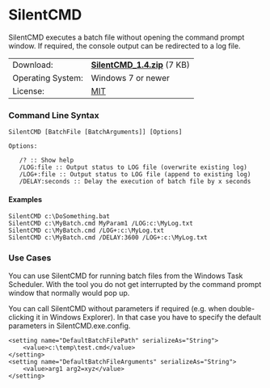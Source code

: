# SilentCMD

SilentCMD executes a batch file without opening the command prompt window. If required, the console output can be redirected to a log file.

<table>
<tr><td>Download:</td><td><a href="https://github.com/ymx/SilentCMD/releases/download/v1.4/SilentCMD.zip"><strong>SilentCMD_1.4.zip</strong></a> (7 KB)</td></tr>
<tr><td>Operating System:</td><td>Windows 7 or newer</td></tr>
<tr><td>License:</td><td><a href="/LICENSE?raw=true">MIT</a></td></tr>
</table>

### Command Line Syntax
```
SilentCMD [BatchFile [BatchArguments]] [Options]

Options:

   /? :: Show help
   /LOG:file :: Output status to LOG file (overwrite existing log)
   /LOG+:file :: Output status to LOG file (append to existing log)
   /DELAY:seconds :: Delay the execution of batch file by x seconds
```

#### Examples

```
SilentCMD c:\DoSomething.bat
SilentCMD c:\MyBatch.cmd MyParam1 /LOG:c:\MyLog.txt
SilentCMD c:\MyBatch.cmd /LOG+:c:\MyLog.txt
SilentCMD c:\MyBatch.cmd /DELAY:3600 /LOG+:c:\MyLog.txt
```

### Use Cases

You can use SilentCMD for running batch files from the Windows Task Scheduler. With the tool you do not get interrupted by the command prompt window that normally would pop up.

You can call SilentCMD without parameters if required (e.g. when double-clicking it in Windows Explorer). In that case you have to specify the default parameters in SilentCMD.exe.config.

```
<setting name="DefaultBatchFilePath" serializeAs="String">
    <value>c:\temp\test.cmd</value>
</setting>
<setting name="DefaultBatchFileArguments" serializeAs="String">
    <value>arg1 arg2=xyz</value>
</setting>
```
